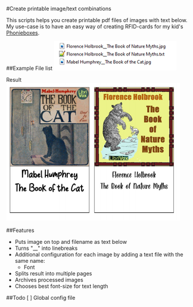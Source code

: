 #Create printable image/text combinations

This scripts helps you create printable pdf files of images with text below. My use-case is to have an easy way of creating RFID-cards for my kid's [Phonieboxes](http://phoniebox.de/).

##Example
File list
![alt text](repo/example_images.png)

Result
![alt text](repo/example_result.png)

##Features
- Puts image on top and filename as text below
- Turns "__" into linebreaks
- Additional configuration for each image by adding a text file with the same name:
    - Font
- Splits result into multiple pages
- Archives processed images
- Chooses best font-size for text length 


##Todo
[ ] Global config file

